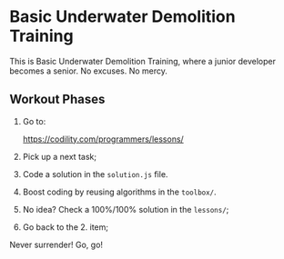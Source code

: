 # Basic Underwater Demolition Training

This is Basic Underwater Demolition Training, where a junior developer becomes a senior. No excuses. No mercy.

## Workout Phases

1. Go to:

    https://codility.com/programmers/lessons/

1. Pick up a next task;
1. Code a solution in the `solution.js` file.
1. Boost coding by reusing algorithms in the `toolbox/`.
1. No idea? Check a 100%/100% solution in the `lessons/`;
1. Go back to the 2. item;

Never surrender! Go, go!